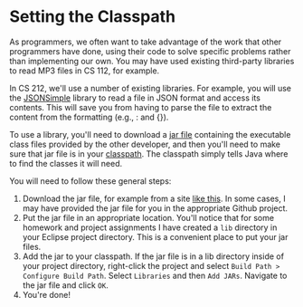 Setting the Classpath
=====================

As programmers, we often want to take advantage of the work that other programmers have done, using their code to solve specific problems rather than implementing our own. You may have used existing third-party libraries to read MP3 files in CS 112, for example.

In CS 212, we'll use a number of existing libraries. For example, you will use the [JSONSimple](https://code.google.com/p/json-simple/) library to read a file in JSON format and access its contents. This will save you from having to parse the file to extract the content from the formatting (e.g., : and {}).

To use a library, you'll need to download a [jar file](http://en.wikipedia.org/wiki/JAR_%28file_format%29) containing the executable class files provided by the other developer, and then you'll need to make sure that jar file is in your [classpath](http://en.wikipedia.org/wiki/Classpath_%28Java%29). The classpath simply tells Java where to find the classes it will need.

You will need to follow these general steps:

1. Download the jar file, for example from a site [like this](https://code.google.com/p/json-simple/). In some cases, I may have provided the jar file for you in the appropriate Github project.
2. Put the jar file in an appropriate location. You'll notice that for some homework and project assignments I have created a `lib` directory in your Eclipse project directory. This is a convenient place to put your jar files.
3. Add the jar to your classpath. If the jar file is in a lib directory inside of your project directory, right-click the project and select `Build Path > Configure Build Path`. Select `Libraries` and then `Add JARs`. Navigate to the jar file and click `OK`. 
4. You're done!